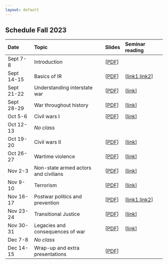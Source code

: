 ```yaml
---
layout: default
---
```


## Schedule Fall 2023

| Date        | Topic  | Slides | Seminar reading |
| :---        | :---   | :--- | :--- |
| Sept 7-8    | Introduction | [[PDF](./slides/1_introduction/introduction.pdf)] ||
| Sept 14-15  | Basics of IR | [[PDF](./slides/2_IR/IR_intro.pdf)] | [[link1](https://iai.tv/articles/how-we-got-putin-so-wrong-auid-2063),[link2](https://www.theatlantic.com/ideas/archive/2023/03/russia-ukraine-war-pundits-history-international-relations/673293/)] |
| Sept 21-22  | Understanding interstate war | [[PDF](./slides/3_interstate/interstate.pdf)] | [[link](https://www.newyorker.com/magazine/2022/11/21/a-dangerous-game-over-taiwan)] |
| Sept 28-29  | War throughout history | [[PDF](./slides/4_war_history/war_history.pdf)] | [[link](https://www.ft.com/content/9ab50dee-67f5-4e1b-8456-d8f11814ef18)] |
| Oct 5-6     | Civil wars I | [[PDF](./slides/5_civil_wars1/civil_wars1.pdf)] | [[link](https://www.theatlantic.com/magazine/archive/1994/02/the-coming-anarchy/304670/)] |
| Oct 12-13   | *No class* |||
| Oct 19-20   | Civil wars II | [[PDF](./slides/6_civil_wars2/civil_wars2.pdf)] | [[link](https://www.newyorker.com/magazine/2021/09/13/the-other-afghan-women)] |
| Oct 26-27   | Wartime violence | [[PDF](./slides/7_wartime_violence/violence.pdf)] | [[link](https://www.newyorker.com/magazine/2023/02/06/the-hunt-for-russian-collaborators-in-ukraine)] |
| Nov 2-3     | Non-state armed actors and civilians | [[PDF](./slides/8_rebels/rebels.pdf)] | [[link](https://www.newyorker.com/magazine/2023/07/24/haiti-held-hostage)] |
| Nov 9-10    | Terrorism | [[PDF](./slides/9_terrorism/terrorism.pdf)] | [[link](https://www.newyorker.com/magazine/2006/09/11/the-master-plan)] |
| Nov 16-17   | Postwar politics and prevention | [[PDF](./slides/10_postwar_politics/postwar.pdf)] | [[link1](https://www.newyorker.com/books/page-turner/israels-other-war),[link2](https://www.foreignaffairs.com/israel/hamas-what-israel-must-do)] |
| Nov 23-24   | Transitional Justice | [[PDF](./slides/11_transitional_justice/tj.pdf)] | [[link](https://www.newyorker.com/magazine/2022/08/08/the-prosecution-of-russian-war-crimes-in-ukraine)] |
| Nov 30-31   | Legacies and consequences of war | [[PDF](./slides/12_legacies/legacies.pdf)] | [[link](https://www.newyorker.com/magazine/2017/12/04/the-fight-over-virginias-confederate-monuments)] |
| Dec 7-8     | *No class* |||
| Dec 14-15   | Wrap-up and extra presentations         | [[PDF](./slides/13_wrap/wrap_up.pdf)] ||
